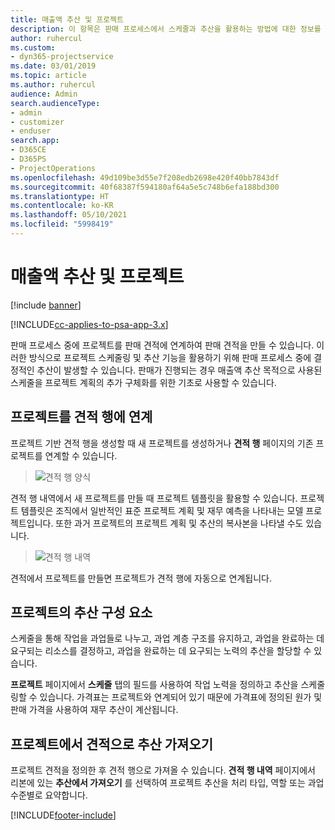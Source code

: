 ```yaml
---
title: 매출액 추산 및 프로젝트
description: 이 항목은 판매 프로세스에서 스케줄과 추산을 활용하는 방법에 대한 정보를 제공합니다.
author: ruhercul
ms.custom:
- dyn365-projectservice
ms.date: 03/01/2019
ms.topic: article
ms.author: ruhercul
audience: Admin
search.audienceType:
- admin
- customizer
- enduser
search.app:
- D365CE
- D365PS
- ProjectOperations
ms.openlocfilehash: 49d109be3d55e7f208edb2698e420f40bb7843df
ms.sourcegitcommit: 40f68387f594180af64a5e5c748b6efa188bd300
ms.translationtype: HT
ms.contentlocale: ko-KR
ms.lasthandoff: 05/10/2021
ms.locfileid: "5998419"
---
```

# <a name="sales-estimates-and-projects"></a>매출액 추산 및 프로젝트

[!include [banner](../includes/psa-now-project-operations.md)]

[!INCLUDE[cc-applies-to-psa-app-3.x](../includes/cc-applies-to-psa-app-3x.md)]

판매 프로세스 중에 프로젝트를 판매 견적에 연계하여 판매 견적을 만들 수 있습니다. 이러한 방식으로 프로젝트 스케줄링 및 추산 기능을 활용하기 위해 판매 프로세스 중에 결정적인 추산이 발생할 수 있습니다. 판매가 진행되는 경우 매출액 추산 목적으로 사용된 스케줄을 프로젝트 계획의 추가 구체화를 위한 기초로 사용할 수 있습니다.

## <a name="linking-a-project-to-a-quote-line"></a>프로젝트를 견적 행에 연계

프로젝트 기반 견적 행을 생성할 때 새 프로젝트를 생성하거나 **견적 행** 페이지의 기존 프로젝트를 연계할 수 있습니다. 

> ![견적 행 양식](media/project-8.png)
 
견적 행 내역에서 새 프로젝트를 만들 때 프로젝트 템플릿을 활용할 수 있습니다. 프로젝트 템플릿은 조직에서 일반적인 표준 프로젝트 계획 및 재무 예측을 나타내는 모델 프로젝트입니다. 또한 과거 프로젝트의 프로젝트 계획 및 추산의 복사본을 나타낼 수도 있습니다.

> ![견적 행 내역](media/project-9.png)
  
견적에서 프로젝트를 만들면 프로젝트가 견적 행에 자동으로 연계됩니다.

## <a name="components-of-estimates-in-a-project"></a>프로젝트의 추산 구성 요소

스케줄을 통해 작업을 과업들로 나누고, 과업 계층 구조를 유지하고, 과업을 완료하는 데 요구되는 리소스를 결정하고, 과업을 완료하는 데 요구되는 노력의 추산을 할당할 수 있습니다.

**프로젝트** 페이지에서 **스케줄** 탭의 필드를 사용하여 작업 노력을 정의하고 추산을 스케줄링할 수 있습니다. 가격표는 프로젝트와 연계되어 있기 때문에 가격표에 정의된 원가 및 판매 가격을 사용하여 재무 추산이 계산됩니다.

## <a name="importing-estimates-from-a-project-into-a-quote"></a>프로젝트에서 견적으로 추산 가져오기

프로젝트 견적을 정의한 후 견적 행으로 가져올 수 있습니다. **견적 행 내역** 페이지에서 리본에 있는 **추산에서 가져오기** 를 선택하여 프로젝트 추산을 처리 타입, 역할 또는 과업 수준별로 요약합니다.


[!INCLUDE[footer-include](../includes/footer-banner.md)]